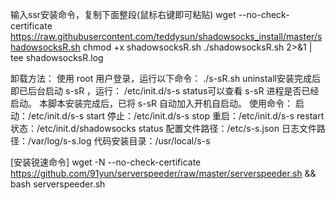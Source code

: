 输入ssr安装命令，复制下面整段(鼠标右键即可粘贴)
wget --no-check-certificate https://raw.githubusercontent.com/teddysun/shadowsocks_install/master/shadowsocksR.sh
chmod +x shadowsocksR.sh
./shadowsocksR.sh 2>&1 | tee shadowsocksR.log



卸载方法：
使用 root 用户登录，运行以下命令：
./s-sR.sh uninstall安装完成后即已后台启动 s-sR ，运行：
/etc/init.d/s-s status可以查看 s-sR 进程是否已经启动。
本脚本安装完成后，已将 s-sR 自动加入开机自启动。
使用命令：
启动：/etc/init.d/s-s start
停止：/etc/init.d/s-s stop
重启：/etc/init.d/s-s restart
状态：/etc/init.d/shadowsocks status
配置文件路径：/etc/s-s.json
日志文件路径：/var/log/s-s.log
代码安装目录：/usr/local/s-s

[安装锐速命令]
wget -N --no-check-certificate https://github.com/91yun/serverspeeder/raw/master/serverspeeder.sh && bash serverspeeder.sh 

